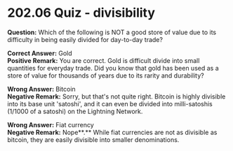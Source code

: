 # 202.06 Quiz - divisibility

**Question:** Which of the following is NOT a good store of value due to its difficulty in being easily divided for day-to-day trade?

**Correct Answer:** Gold\
**Positive Remark:** You are correct. Gold is difficult divide into small quantities for everyday trade. Did you know that gold has been used as a store of value for thousands of years due to its rarity and durability?

**Wrong Answer:** Bitcoin\
**Negative Remark:** Sorry, but that's not quite right. Bitcoin is highly divisible into its base unit 'satoshi', and it can even be divided into milli-satoshis (1/1000 of a satoshi) on the Lightning Network.

**Wrong Answer:** Fiat currency\
**Negative Remark:** Nope**.** While fiat currencies are not as divisible as bitcoin, they are easily divisible into smaller denominations.

